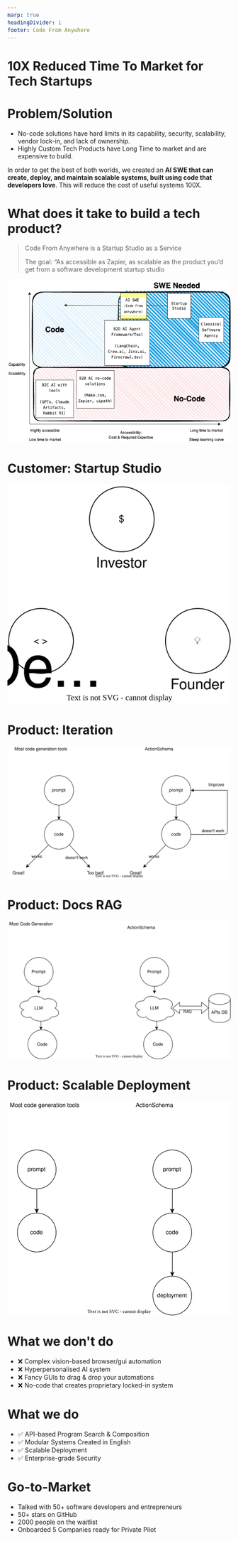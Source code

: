 ```yaml
---
marp: true
headingDivider: 1
footer: Code From Anywhere
---
```


# 10X Reduced Time To Market for Tech Startups

# Problem/Solution

- No-code solutions have hard limits in its capability, security, scalability, vendor lock-in, and lack of ownership.
- Highly Custom Tech Products have Long Time to market and are expensive to build.

In order to get the best of both worlds, we created an **AI SWE that can create, deploy, and maintain scalable systems, built using code that developers love**. This will reduce the cost of useful systems 100X.

# What does it take to build a tech product?

> Code From Anywhere is a Startup Studio as a Service
>
> The goal: “As accessible as Zapier, as scalable as the product you’d get from a software development startup studio

![bg right contain](landscape-cfa.drawio.png)

# Customer: Startup Studio

![bg right contain](triangle.drawio.svg)

# Product: Iteration

![](code-generation.drawio.svg)

# Product: Docs RAG

![](docs-rag.drawio.svg)

# Product: Scalable Deployment

![](scalable-deployment.drawio.svg)

<!-- #

AI with tools (GPTs, Claude Artifacts, Rabbit R1)

- B2C
- Low scale & capability
- Low cost & learning curve

AI no-code solutions (Zapier, Make.com)

- B2B
- Medium scale & medium capability
- Medium cost & learning curve

AI Agent Framework/Tool (LangChain, Crew.ai, Jina.ai, Firecrawl.dev)

- B2D
- Prod-time SDK's/API's
- On-site Expert required

Classical Software Developer + AI coding (devin, github co-pilot)

- B2D
- Increased developer productivity
- Dev-time tools
- High scale & capability
- On-site Expert required

The "AI SWE" category (AI Software Engineer) is a mixture between this...

- B2D
- Reduced time to market
- Reduced development capacity required
- Build highly scalable products (both agents and apps)
- Both dev-time tools and prod-time SDK/API gateway -->

# What we don't do

- ❌ Complex vision-based browser/gui automation
- ❌ Hyperpersonalised AI system
- ❌ Fancy GUIs to drag & drop your automations
- ❌ No-code that creates proprietary locked-in system

# What we do

- ✅ API-based Program Search & Composition
- ✅ Modular Systems Created in English
- ✅ Scalable Deployment
- ✅ Enterprise-grade Security

# Go-to-Market

- Talked with 50+ software developers and entrepreneurs
- 50+ stars on GitHub
- 2000 people on the waitlist
- Onboarded 5 Companies ready for Private Pilot
